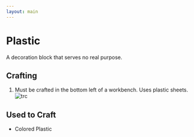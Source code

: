 ```yaml
---
layout: main
---
```


# Plastic

A decoration block that serves no real purpose.

## Crafting

1) Must be crafted in the bottom left of a workbench. Uses plastic sheets.
![trc](https://t.gyazo.com/teams/chew/3445816f2974854073aea3c87624328b.png)

## Used to Craft

- Colored Plastic
